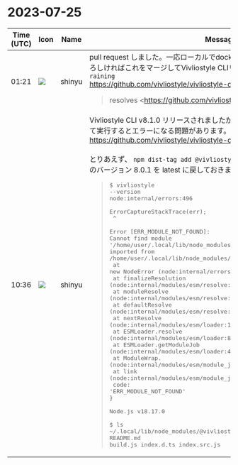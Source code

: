 # 2023-07-25

|Time (UTC)|Icon|Name|Message|
|---|---|---|---|
|01:21|![](https://avatars.slack-edge.com/2018-04-27/354445776386_e258f5ed5ba887b08668_72.jpg)|shinyu|pull request しました。一応ローカルでdocker buildして動作テストしてます。よろしければこれをマージしてVivliostyle CLIリリースお願いします。 `@spring-raining`<br><https://github.com/vivliostyle/vivliostyle-cli/pull/428><br><blockquote>resolves <https://github.com/vivliostyle/vivliostyle-cli/issues/427|#427></blockquote>|
|10:36|![](https://avatars.slack-edge.com/2018-04-27/354445776386_e258f5ed5ba887b08668_72.jpg)|shinyu|Vivliostyle CLI v8.1.0 リリースされましたが、このバージョンをインストールして実行するとエラーになる問題があります。Issue:<br><https://github.com/vivliostyle/vivliostyle-cli/issues/429><br><br>とりあえず、 `npm dist-tag add @vivliostyle/cli@8.0.1 latest` を実行して、前のバージョン 8.0.1 を latest に戻しておきました。<br><blockquote><pre>$ vivliostyle --version<br>node:internal/errors:496<br>    ErrorCaptureStackTrace(err);<br>    ^<br><br>Error [ERR_MODULE_NOT_FOUND]: Cannot find module '/home/user/.local/lib/node_modules/@vivliostyle/cli/vendors/index.js' imported from /home/user/.local/lib/node_modules/@vivliostyle/cli/dist/const.js<br>    at new NodeError (node:internal/errors:405:5)<br>    at finalizeResolution (node:internal/modules/esm/resolve:324:11)<br>    at moduleResolve (node:internal/modules/esm/resolve:943:10)<br>    at defaultResolve (node:internal/modules/esm/resolve:1129:11)<br>    at nextResolve (node:internal/modules/esm/loader:163:28)<br>    at ESMLoader.resolve (node:internal/modules/esm/loader:835:30)<br>    at ESMLoader.getModuleJob (node:internal/modules/esm/loader:424:18)<br>    at ModuleWrap.<anonymous> (node:internal/modules/esm/module_job:77:40)<br>    at link (node:internal/modules/esm/module_job:76:36) {<br>  code: 'ERR_MODULE_NOT_FOUND'<br>}<br><br>Node.js v18.17.0<br><br>$ ls ~/.local/lib/node_modules/@vivliostyle/cli/vendors/<br>README.md  build.js  index.d.ts  index.src.js</pre></blockquote>|
